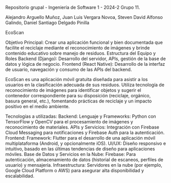 Repositorio grupal - Ingeniería de Software 1 - 2024-2 Grupo 11.

Alejandro Arguello Muñoz, Juan Luis Vergara Novoa, Steven David Alfonso Galindo, Daniel Santiago Delgado Pinilla

EcoScan

Objetivo Principal: Crear una aplicación funcional y bien documentada que facilite el reciclaje mediante el
reconocimiento de imágenes y brinde contenido educativo sobre manejo de residuos.  Estructura del Equipo y Roles
Backend (Django): Desarrollo del servidor, APIs, gestión de la base de datos y lógica de negocio.
Frontend (React Native): Desarrollo de la interfaz de usuario, navegación y consumo de las APIs del backend.


EcoScan es una aplicación móvil gratuita diseñada para asistir a los usuarios en la clasificación adecuada de sus residuos. 
Utiliza tecnología de reconocimiento de imágenes para identificar objetos y sugerir el contenedor correspondiente para su disposición (reciclaje, orgánico, basura general, etc.), 
fomentando prácticas de reciclaje y un impacto positivo en el medio ambiente.

Tecnologías a utilizadas:
Backend:
Lenguaje y Frameworks: Python con TensorFlow y OpenCV para el procesamiento de imágenes y reconocimiento de materiales.
APIs y Servicios: Integración con Firebase Cloud Messaging para notificaciones y Firebase Auth para la autenticación.
Frontend:
Framework: Flutter para el desarrollo de una aplicación móvil multiplataforma (Android, y opcionalmente iOS).
UI/UX: Diseño responsivo e intuitivo, basado en las últimas tendencias de diseño para aplicaciones móviles.
Base de Datos y Servicios en la Nube:
Firebase: Para autenticación, almacenamiento de datos (historial de escaneos, perfiles de usuario) y mensajería.
Infraestructura: Servidores en la nube (por ejemplo, Google Cloud Platform o AWS) para asegurar alta disponibilidad y escalabilidad.

